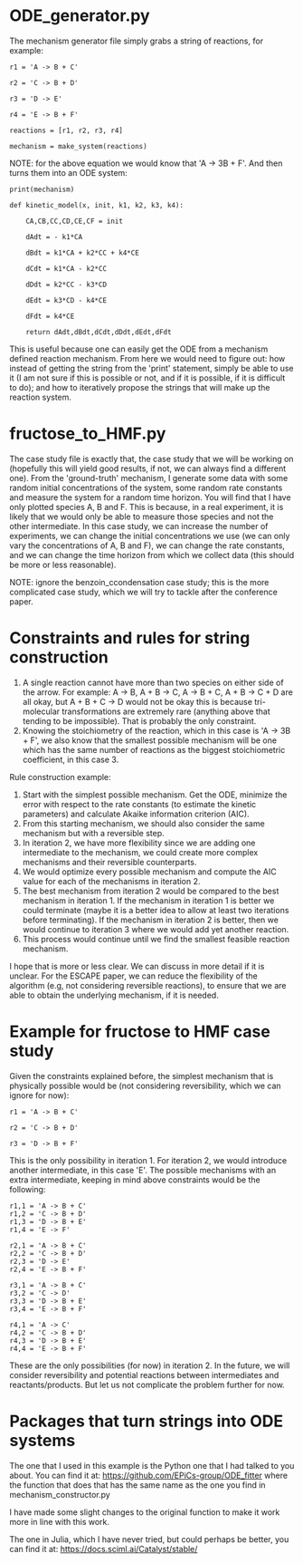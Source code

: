 # ODE_generator.py

The mechanism generator file simply grabs a string of reactions, for example: 

    r1 = 'A -> B + C'
    
    r2 = 'C -> B + D'
    
    r3 = 'D -> E'
    
    r4 = 'E -> B + F'
    
    reactions = [r1, r2, r3, r4]
    
    mechanism = make_system(reactions)

NOTE: for the above equation we would know that 'A -> 3B + F'.
And then turns them into an ODE system:

    print(mechanism)

    def kinetic_model(x, init, k1, k2, k3, k4):
        
        CA,CB,CC,CD,CE,CF = init
        
        dAdt = - k1*CA
        
        dBdt = k1*CA + k2*CC + k4*CE
        
        dCdt = k1*CA - k2*CC
        
        dDdt = k2*CC - k3*CD
        
        dEdt = k3*CD - k4*CE
        
        dFdt = k4*CE
        
        return dAdt,dBdt,dCdt,dDdt,dEdt,dFdt

This is useful because one can easily get the ODE from a mechanism defined reaction mechanism. From here we would need to figure out: how instead of getting the string from the 'print' statement, simply be able to use it (I am not sure if this is possible or not, and if it is possible, if it is difficult to do); and how to iteratively propose the strings that will make up the reaction system.

# fructose_to_HMF.py

The case study file is exactly that, the case study that we will be working on (hopefully this will yield good results, if not, we can always find a different one). From the 'ground-truth' mechanism, I generate some data with some random initial concentrations of the system, some random rate constants and measure the system for a random time horizon. You will find that I have only plotted species A, B and F. This is because, in a real experiment, it is likely that we would only be able to measure those species and not the other intermediate. In this case study, we can increase the number of experiments, we can change the initial concentrations we use (we can only vary the concentrations of A, B and F), we can change the rate constants, and we can change the time horizon from which we collect data (this should be more or less reasonable).

NOTE: ignore the benzoin_ccondensation case study; this is the more complicated case study, which we will try to tackle after the conference paper.

# Constraints and rules for string construction

1. A single reaction cannot have more than two species on either side of the arrow. For example: A -> B, A + B -> C, A -> B + C, A + B -> C + D are all okay, but A + B + C -> D would not be okay this is because tri-molecular transformations are extremely rare (anything above that tending to be impossible). That is probably the only constraint.
2. Knowing the stoichiometry of the reaction, which in this case is 'A -> 3B + F', we also know that the smallest possible mechanism will be one which has the same number of reactions as the biggest stoichiometric coefficient, in this case 3. 

Rule construction example:
1. Start with the simplest possible mechanism. Get the ODE, minimize the error with respect to the rate constants (to estimate the kinetic parameters) and calculate Akaike information criterion (AIC).
2. From this starting mechanism, we should also consider the same mechanism but with a reversible step.
3. In iteration 2, we have more flexibility since we are adding one intermediate to the mechanism, we could create more complex mechanisms and their reversible counterparts.
4. We would optimize every possible mechanism and compute the AIC value for each of the mechanisms in iteration 2.
5. The best mechanism from iteration 2 would be compared to the best mechanism in iteration 1. If the mechanism in iteration 1 is better we could terminate (maybe it is a better idea to allow at least two iterations before terminating). If the mechanism in iteration 2 is better, then we would continue to iteration 3 where we would add yet another reaction.
6. This process would continue until we find the smallest feasible reaction mechanism.

I hope that is more or less clear. We can discuss in more detail if it is unclear. For the ESCAPE paper, we can reduce the flexibility of the algorithm (e.g, not considering reversible reactions), to ensure that we are able to obtain the underlying mechanism, if it is needed.

# Example for fructose to HMF case study

Given the constraints explained before, the simplest mechanism that is physically possible would be (not considering reversibility, which we can ignore for now):

    r1 = 'A -> B + C'
    
    r2 = 'C -> B + D'
    
    r3 = 'D -> B + F'

This is the only possibility in iteration 1. For iteration 2, we would introduce another intermediate, in this case 'E'. The possible mechanisms with an extra intermediate, keeping in mind above constraints would be the following:

    r1,1 = 'A -> B + C'
    r1,2 = 'C -> B + D'
    r1,3 = 'D -> B + E'
    r1,4 = 'E -> F'
    
    r2,1 = 'A -> B + C'
    r2,2 = 'C -> B + D'
    r2,3 = 'D -> E'
    r2,4 = 'E -> B + F'
        
    r3,1 = 'A -> B + C'
    r3,2 = 'C -> D'
    r3,3 = 'D -> B + E'
    r3,4 = 'E -> B + F'
    
    r4,1 = 'A -> C'
    r4,2 = 'C -> B + D'
    r4,3 = 'D -> B + E'
    r4,4 = 'E -> B + F'

These are the only possibilities (for now) in iteration 2. In the future, we will consider reversibility and potential reactions between intermediates and reactants/products. But let us not complicate the problem further for now.

# Packages that turn strings into ODE systems

The one that I used in this example is the Python one that I had talked to you about. You can find it at: https://github.com/EPiCs-group/ODE_fitter where the function that does that has the same name as the one you find in mechanism_constructor.py

I have made some slight changes to the original function to make it work more in line with this work.

The one in Julia, which I have never tried, but could perhaps be better, you can find it at: https://docs.sciml.ai/Catalyst/stable/
